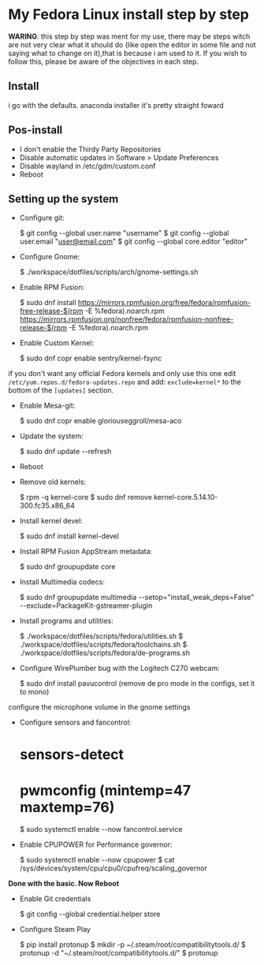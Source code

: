 # My Fedora Linux install step by step

**WARING**: this step by step was ment for my use, there may be steps witch are not very clear what it should do (like open the editor in some file and not saying what to change on it),that is because i am used to it. If you wish to follow this, please be aware of the objectives in each step.

## Install

i go with the defaults. anaconda installer it's pretty straight foward

## Pos-install

- I don't enable the Thirdy Party Repositories
- Disable automatic updates in Software > Update Preferences
- Disable wayland in /etc/gdm/custom.conf
- Reboot

## Setting up the system

- Configure git:

	$ git config --global user.name "username"
	$ git config --global user.email "user@email.com"
	$ git config --global core.editor "editor"

- Configure Gnome:

	$ ./workspace/dotfiles/scripts/arch/gnome-settings.sh

- Enable RPM Fusion:

	$ sudo dnf install https://mirrors.rpmfusion.org/free/fedora/rpmfusion-free-release-$(rpm -E %fedora).noarch.rpm https://mirrors.rpmfusion.org/nonfree/fedora/rpmfusion-nonfree-release-$(rpm -E %fedora).noarch.rpm

- Enable Custom Kernel:

	$ sudo dnf copr enable sentry/kernel-fsync

if you don't want any official Fedora kernels and only use this one edit `/etc/yum.repos.d/fedora-updates.repo` and add: `exclude=kernel*` to the bottom of the `[updates]` section.

- Enable Mesa-git:

	$ sudo dnf copr enable gloriouseggroll/mesa-aco

- Update the system:

	$ sudo dnf update --refresh

- Reboot

- Remove old kernels:

	$ rpm -q kernel-core
	$ sudo dnf remove kernel-core.5.14.10-300.fc35.x86_64

- Install kernel devel:

	$ sudo dnf install kernel-devel

- Install RPM Fusion AppStream metadata:

	$ sudo dnf groupupdate core

- Install Multimedia codecs:

	$ sudo dnf groupupdate multimedia --setop="install_weak_deps=False" --exclude=PackageKit-gstreamer-plugin

- Install programs and utilities:

	$ ./workspace/dotfiles/scripts/fedora/utilities.sh
	$ ./workspace/dotfiles/scripts/fedora/toolchains.sh
	$ ./workspace/dotfiles/scripts/fedora/de-programs.sh

- Configure WirePlumber bug with the Logitech C270 webcam:

	$ sudo dnf install pavucontrol (remove de pro mode in the configs, set it to mono)

configure the microphone volume in the gnome settings

- Configure sensors and fancontrol:

	# sensors-detect
	# pwmconfig (mintemp=47 maxtemp=76)
	$ sudo systemctl enable --now fancontrol.service

- Enable CPUPOWER for Performance governor:

	$ sudo systemctl enable --now cpupower
	$ cat /sys/devices/system/cpu/cpu0/cpufreq/scaling_governor

**Done with the basic. Now Reboot**

- Enable Git credentials

	$ git config --global credential.helper store

- Configure Steam Play

	$ pip install protonup
	$ mkdir -p ~/.steam/root/compatibilitytools.d/
	$ protonup -d "~/.steam/root/compatibilitytools.d/"
	$ protonup
